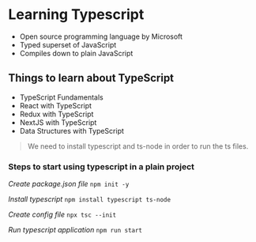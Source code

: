 # Learning Typescript     
    
- Open source programming language by Microsoft  
- Typed superset of JavaScript 
- Compiles down to plain JavaScript

## Things to learn about TypeScript
- TypeScript Fundamentals
- React with TypeScript
- Redux with TypeScript
- NextJS with TypeScript
- Data Structures with TypeScript

> We need to install typescript and ts-node in order to run the ts files.

### Steps to start using typescript in a plain project

_Create package.json file_
`npm init -y`

_Install typescript_
`npm install typescript ts-node`

_Create config file_
`npx tsc --init`

_Run typescript application_
`npm run start`
